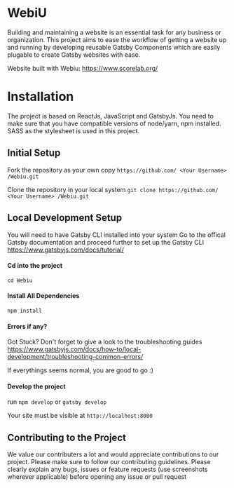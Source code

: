 # WebiU
Building and maintaining a website is an essential task for any business or organization. This project aims to ease the workflow of getting a website up and running by developing reusable Gatsby Components which are easily plugable to create Gatsby websites with ease.

Website built with Webiu: https://www.scorelab.org/

# Installation
The project is based on ReactJs, JavaScript and GatsbyJs. You need to make sure that you have compatible versions of node/yarn, npm installed. SASS as the stylesheet is used in this project.

## Initial Setup
Fork the repository as your own copy
`https://github.com/ <Your Username> /Webiu.git`

Clone the repository in your local system
`git clone https://github.com/ <Your Username> /Webiu.git`

## Local Development Setup
You will need to have Gatsby CLI installed into your system
Go to the offical Gatsby documentation and proceed further to set up the Gatsby CLI https://www.gatsbyjs.com/docs/tutorial/

#### Cd into the project
`cd Webiu`

#### Install All Dependencies
`npm install`

#### Errors if any?
Got Stuck? Don't forget to give a look to the troubleshooting guides https://www.gatsbyjs.com/docs/how-to/local-development/troubleshooting-common-errors/

If everythings seems normal, you are good to go :)

#### Develop the project
run `npm develop` or `gatsby develop`

Your site must be visible at
`http://localhost:8000`

## Contributing to the Project
We value our contributers a lot and would appreciate contributions to our project. Please make sure to follow our contributing guidelines.
Please clearly explain any bugs, issues or feature requests (use screenshots wherever applicable) before opening any issue or pull request